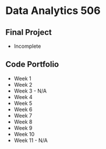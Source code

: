 # Data Analytics 506

## Final Project
* Incomplete
## Code Portfolio
* Week 1
* Week 2
* Week 3 - N/A
* Week 4
* Week 5
* Week 6
* Week 7
* Week 8
* Week 9
* Week 10
* Week 11 - N/A